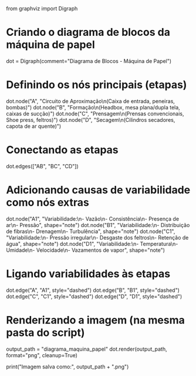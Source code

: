 from graphviz import Digraph

# Criando o diagrama de blocos da máquina de papel
dot = Digraph(comment="Diagrama de Blocos - Máquina de Papel")

# Definindo os nós principais (etapas)
dot.node("A", "Circuito de Aproximação\n(Caixa de entrada, peneiras, bombas)")
dot.node("B", "Formação\n(Headbox, mesa plana/dupla tela, caixas de sucção)")
dot.node("C", "Prensagem\n(Prensas convencionais, Shoe press, feltros)")
dot.node("D", "Secagem\n(Cilindros secadores, capota de ar quente)")

# Conectando as etapas
dot.edges(["AB", "BC", "CD"])

# Adicionando causas de variabilidade como nós extras
dot.node("A1", "Variabilidade:\n- Vazão\n- Consistência\n- Presença de ar\n- Pressão", shape="note")
dot.node("B1", "Variabilidade:\n- Distribuição de fibras\n- Drenagem\n- Turbulência", shape="note")
dot.node("C1", "Variabilidade:\n- Pressão irregular\n- Desgaste dos feltros\n- Retenção de água", shape="note")
dot.node("D1", "Variabilidade:\n- Temperatura\n- Umidade\n- Velocidade\n- Vazamentos de vapor", shape="note")

# Ligando variabilidades às etapas
dot.edge("A", "A1", style="dashed")
dot.edge("B", "B1", style="dashed")
dot.edge("C", "C1", style="dashed")
dot.edge("D", "D1", style="dashed")

# Renderizando a imagem (na mesma pasta do script)
output_path = "diagrama_maquina_papel"
dot.render(output_path, format="png", cleanup=True)

print("Imagem salva como:", output_path + ".png")
